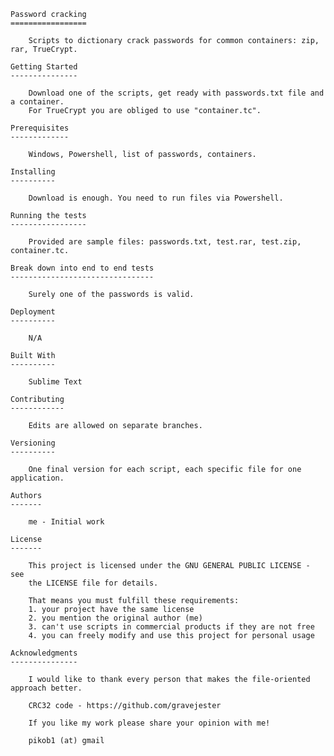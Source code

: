 	Password cracking
	=================

		Scripts to dictionary crack passwords for common containers: zip, rar, TrueCrypt.

	Getting Started
	---------------

		Download one of the scripts, get ready with passwords.txt file and a container.
		For TrueCrypt you are obliged to use "container.tc".

	Prerequisites
	-------------

		Windows, Powershell, list of passwords, containers.

	Installing
	----------

		Download is enough. You need to run files via Powershell.

	Running the tests
	-----------------

		Provided are sample files: passwords.txt, test.rar, test.zip, container.tc.

	Break down into end to end tests
	--------------------------------

		Surely one of the passwords is valid.

	Deployment
	----------

		N/A

	Built With
	----------

		Sublime Text

	Contributing
	------------

		Edits are allowed on separate branches.

	Versioning
	----------

		One final version for each script, each specific file for one application.

	Authors
	-------

		me - Initial work

	License
	-------

		This project is licensed under the GNU GENERAL PUBLIC LICENSE - see
		the LICENSE file for details.

		That means you must fulfill these requirements:
		1. your project have the same license
		2. you mention the original author (me)
		3. can't use scripts in commercial products if they are not free
		4. you can freely modify and use this project for personal usage

	Acknowledgments
	---------------

		I would like to thank every person that makes the file-oriented approach better.

		CRC32 code - https://github.com/gravejester

		If you like my work please share your opinion with me!

		pikob1 (at) gmail
